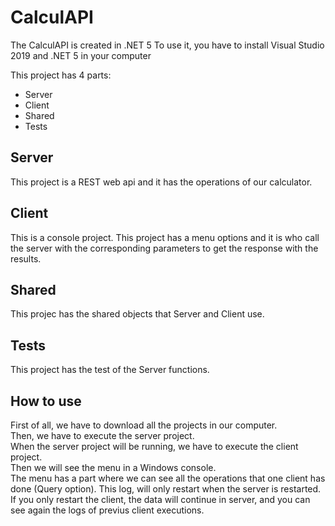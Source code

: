 # CalculAPI

The CalculAPI is created in .NET 5
To use it, you have to install Visual Studio 2019 and .NET 5 in your computer

This project has 4 parts:
- Server
- Client
- Shared
- Tests

## Server
This project is a REST web api and it has the operations of our calculator.

## Client
This is a console project.
This project has a menu options and it is who call the server with the corresponding parameters to get the response with the results.

## Shared
This projec has the shared objects that Server and Client use.

## Tests
This project has the test of the Server functions.

## How to use
First of all, we have to download all the projects in our computer.<br/>
Then, we have to execute the server project.<br/>
When the server project will be running, we have to execute the client project.<br/>
Then we will see the menu in a Windows console.<br/>
The menu has a part where we can see all the operations that one client has done (Query option). This log, will only restart when the server is restarted. If you only restart the client, the data will continue in server, and you can see again the logs of previus client executions.<br/>
